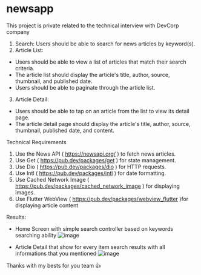 # newsapp
This project is private related to the technical interview with DevCorp company

1. Search: Users should be able to search for news articles by keyword(s).
2. Article List:
- Users should be able to view a list of articles that match their search criteria.
- The article list should display the article&#39;s title, author, source, thumbnail, and
published date.
- Users should be able to paginate through the article list.
3. Article Detail:
- Users should be able to tap on an article from the list to view its detail page.
- The article detail page should display the article&#39;s title, author, source,
thumbnail, published date, and content.

Technical Requirements
1. Use the News API ( https://newsapi.org/ ) to fetch news articles.
2. Use Get ( https://pub.dev/packages/get ) for state management.
3. Use Dio ( https://pub.dev/packages/dio ) for HTTP requests.
4. Use Intl ( https://pub.dev/packages/intl ) for date formatting.
5. Use Cached Network Image ( https://pub.dev/packages/cached_network_image ) for
displaying images.
6. Use Flutter WebView ( https://pub.dev/packages/webview_flutter )for displaying
article content


Results:
- Home Screen with simple search controller based on keywords searching ability
![image](https://user-images.githubusercontent.com/8468212/231036908-96c65212-5f11-4e76-a342-c05cdd1e3ee7.png)

- Article Detail that show for every item search results with all informations that you mentioned
![image](https://user-images.githubusercontent.com/8468212/231037027-ff39a0c8-8f8d-4eec-8fe8-966d99e1fb09.png)


Thanks with my bests for you team 👍
